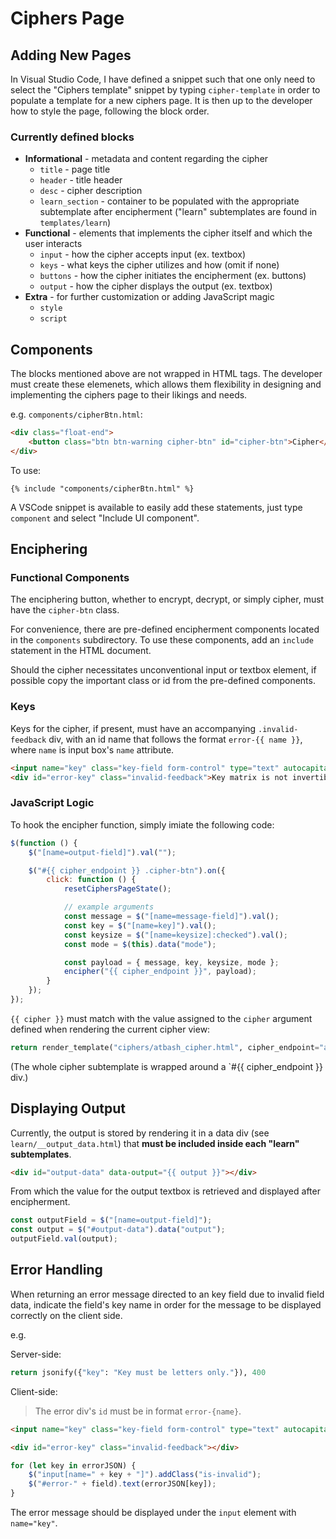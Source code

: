 # Ciphers Page
## Adding New Pages
In Visual Studio Code, I have defined a snippet such that one only need to select the "Ciphers template" snippet by typing `cipher-template` in order to populate a template for a new ciphers page. It is then up to the developer how to style the page, following the block order.

### Currently defined blocks
- **Informational** - metadata and content regarding the cipher
    - `title` - page title
    - `header` - title header
    - `desc` - cipher description
    - `learn_section` - container to be populated with the appropriate subtemplate after encipherment ("learn" subtemplates are found in `templates/learn`)
- **Functional** - elements that implements the cipher itself and which the user interacts
    - `input` - how the cipher accepts input (ex. textbox)
    - `keys` - what keys the cipher utilizes and how (omit if none)
    - `buttons` - how the cipher initiates the encipherment (ex. buttons)
    - `output` -  how the cipher displays the output (ex. textbox)
- **Extra** - for further customization or adding JavaScript magic
    - `style`
    - `script`

## Components
The blocks mentioned above are not wrapped in HTML tags. The developer must create these elemenets, which allows them flexibility in designing and implementing the ciphers page to their likings and needs.

e.g. `components/cipherBtn.html`:
```html
<div class="float-end">
    <button class="btn btn-warning cipher-btn" id="cipher-btn">Cipher</button>
</div>
```

To use:
```jinja
{% include "components/cipherBtn.html" %}
```

A VSCode snippet is available to easily add these statements, just type `component` and select "Include UI component".

## Enciphering
### Functional Components
The enciphering button, whether to encrypt, decrypt, or simply cipher, must have the `cipher-btn` class.

For convenience, there are pre-defined encipherment components located in the `components` subdirectory. To use these components, add an `include` statement in the HTML document.

Should the cipher necessitates unconventional input or textbox element, if possible copy the important class or id from the pre-defined components.

### Keys
Keys for the cipher, if present, must have an accompanying `.invalid-feedback` div, with an id name that follows the format `error-{{ name }}`, where `name` is input box's `name` attribute.

```html
<input name="key" class="key-field form-control" type="text" autocapitalize="on" />
<div id="error-key" class="invalid-feedback">Key matrix is not invertible.</div>
```

### JavaScript Logic
To hook the encipher function, simply imiate the following code:
```javascript
$(function () {
    $("[name=output-field]").val("");

    $("#{{ cipher_endpoint }} .cipher-btn").on({
        click: function () {
            resetCiphersPageState();

            // example arguments
            const message = $("[name=message-field]").val();
            const key = $("[name=key]").val();
            const keysize = $("[name=keysize]:checked").val();
            const mode = $(this).data("mode");

            const payload = { message, key, keysize, mode };
            encipher("{{ cipher_endpoint }}", payload);
        }
    });
});
```

`{{ cipher }}` must match with the value assigned to the `cipher` argument defined when rendering the current cipher view:

```python
return render_template("ciphers/atbash_cipher.html", cipher_endpoint="atbash-cipher")
```

(The whole cipher subtemplate is wrapped around a `#{{ cipher_endpoint }} div.)


## Displaying Output
Currently, the output is stored by rendering it in a data div (see `learn/__output_data.html`) that **must be included inside each "learn" subtemplates**.

```html
<div id="output-data" data-output="{{ output }}"></div>
```

From which the value for the output textbox is retrieved and displayed after encipherment.

```javascript
const outputField = $("[name=output-field]");
const output = $("#output-data").data("output");
outputField.val(output);
```

## Error Handling
When returning an error message directed to an key field due to invalid field data, indicate the field's key name in order for the message to be displayed correctly on the client side.

e.g.

Server-side:

```python
return jsonify({"key": "Key must be letters only."}), 400
```

Client-side:
>The error div's `id` must be in format `error-{name}`.

```html
<input name="key" class="key-field form-control" type="text" autocapitalize="on" />

<div id="error-key" class="invalid-feedback"></div>
```

```javascript
for (let key in errorJSON) {
    $("input[name=" + key + "]").addClass("is-invalid");
    $("#error-" + field).text(errorJSON[key]);
}
```

The error message should be displayed under the `input` element with `name="key"`.

